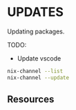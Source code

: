 # UPDATES

Updating packages.  

TODO:

* Update vscode

```sh
nix-channel --list
nix-channel --update
```

## Resources
